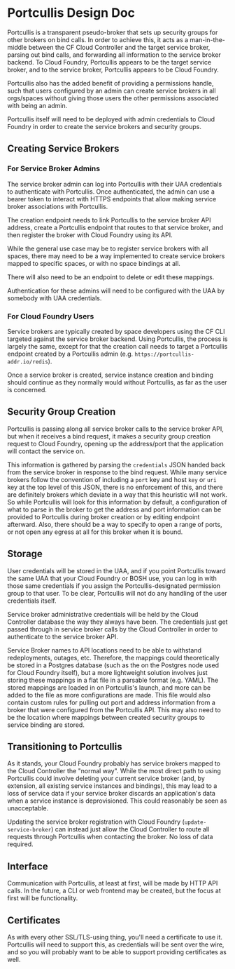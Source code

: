 # Portcullis Design Doc

Portcullis is a transparent pseudo-broker that sets up security groups for
other brokers on bind calls. In order to achieve this, it acts as a
man-in-the-middle between the CF Cloud Controller and the target service broker,
parsing out bind calls, and forwarding all information to the service broker
backend. To Cloud Foundry, Portcullis appears to be the target service broker,
and to the service broker, Portcullis appears to be Cloud Foundry.

Portcullis also has the added benefit of providing a permissions handle, such
that users configured by an admin can create service brokers in all orgs/spaces
without giving those users the other permissions associated with being an
admin.

Portcullis itself will need to be deployed with admin credentials to Cloud
Foundry in order to create the service brokers and security groups.

## Creating Service Brokers

### For Service Broker Admins

The service broker admin can log into Portcullis with their UAA credentials to
authenticate with Portcullis. Once authenticated, the admin can use a bearer
token to interact with HTTPS endpoints that allow making service broker
associations with Portcullis.

The creation endpoint needs to link Portcullis to the service broker API
address, create a Portcullis endpoint that routes to that service broker, and
then register the broker with Cloud Foundry using its API.

While the general use case may be to register service brokers with all
spaces, there may need to be a way implemented to create service brokers mapped to
specific spaces, or with no space bindings at all.

There will also need to be an endpoint to delete or edit these mappings.

Authentication for these admins will need to be configured with the UAA by
somebody with UAA credentials.

### For Cloud Foundry Users

Service brokers are typically created by space developers using the CF CLI
targeted against the service broker backend. Using Portcullis, the process is
largely the same, except for that the creation call needs to target a
Portcullis endpoint created by a Portcullis admin
(e.g. `https://portcullis-addr.io/redis`).

Once a service broker is created, service instance creation and binding
should continue as they normally would without Portcullis, as far as the user
is concerned.

## Security Group Creation

Portcullis is passing along all service broker calls to the service broker API,
but when it receives a bind request, it makes a security group creation
request to Cloud Foundry, opening up the address/port that the application
will contact the service on.

This information is gathered by parsing the
`credentials` JSON handed back from the service broker in response to the
bind request. While many service brokers follow the convention of including a
`port` key and host `key` or `uri` key at the top level of this JSON, there is
no enforcement of this, and there are definitely brokers which deviate in a way
that this heuristic will not work. So while Portcullis will look for this
information by default, a configuration of what to parse in the broker to get
the address and port information can be provided to Portcullis during broker
creation or by editing endpoint afterward. Also, there should be a way to specify
to open a range of ports, or not open any egress at all for this broker when it
is bound.

## Storage

User credentials will be stored in the UAA, and if you point Portcullis toward
the same UAA that your Cloud Foundry or BOSH use, you can log in with those same
credentials if you assign the Portcullis-designated permission group to that
user. To be clear, Portcullis will not do any handling of the user credentials
itself.

Service broker administrative credentials will be held by the Cloud Controller
database the way they always have been. The credentials just get passed through
in service broker calls by the Cloud Controller in order to authenticate to the
service broker API.

Service Broker names to API locations need to be able to withstand redeployments,
outages, etc. Therefore, the mappings could theoretically be stored in a
Postgres database (such as the on the Postgres node used for Cloud Foundry itself),
but a more lightweight solution involves just storing these mappings in a flat
file in a parsable format (e.g. YAML). The stored mappings are loaded in on
Portcullis's launch, and more can be added to the file as more configurations are
made. This file would also contain custom rules for pulling out port and address
information from a broker that were configured from the Portcullis API. This
may also need to be the location where mappings between created security groups
to service binding are stored.

## Transitioning to Portcullis

As it stands, your Cloud Foundry probably has service brokers mapped to the
Cloud Controller the "normal way". While the most direct path to using
Portcullis could involve deleting your current service broker (and, by extension,
all existing service instances and bindings), this may lead to a loss of service
data if your service broker discards an application's data when a service
instance is deprovisioned. This could reasonably be seen as unacceptable.

Updating the service broker registration with Cloud Foundry (`update-service-broker`)
can instead just allow the Cloud Controller to route all requests through Portcullis
when contacting the broker. No loss of data required.

## Interface

Communication with Portcullis, at least at first, will be made by HTTP API
calls. In the future, a CLI or web frontend may be created, but the focus at
first will be functionality.

## Certificates

As with every other SSL/TLS-using thing, you'll need a certificate to use it.
Portcullis will need to support this, as credentials will be sent over the wire,
and so you will probably want to be able to support providing certificates as well.
